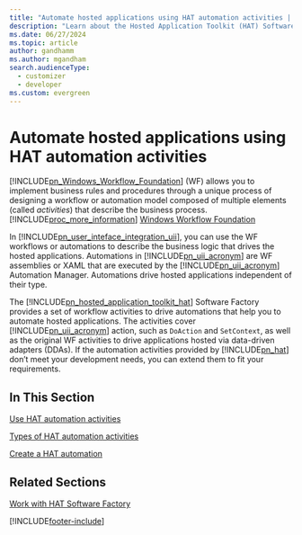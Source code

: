 ```yaml
---
title: "Automate hosted applications using HAT automation activities | MicrosoftDocs"
description: "Learn about the Hosted Application Toolkit (HAT) Software Factory that you can use to automate hosted applications."
ms.date: 06/27/2024
ms.topic: article
author: gandhamm
ms.author: mgandham
search.audienceType: 
  - customizer
  - developer
ms.custom: evergreen
---
```

# Automate hosted applications using HAT automation activities
[!INCLUDE[pn_Windows_Workflow_Foundation](../includes/pn-windows-workflow-foundation.md)] (WF) allows you to implement business rules and procedures through a unique process of designing a workflow or automation model composed of multiple elements (called *activities*) that describe the business process. [!INCLUDE[proc_more_information](../includes/proc-more-information.md)] [Windows Workflow Foundation](https://msdn.microsoft.com/library/dd489441\(v=vs.100\).aspx)

 In [!INCLUDE[pn_user_inteface_integration_uii](../includes/pn-user-interface-integration-uii.md)], you can use the WF workflows or automations to describe the business logic that drives the hosted applications. Automations in [!INCLUDE[pn_uii_acronym](../includes/pn-uii-acronym.md)] are WF assemblies or XAML that are executed by the [!INCLUDE[pn_uii_acronym](../includes/pn-uii-acronym.md)] Automation Manager. Automations drive hosted applications independent of their type.

 The [!INCLUDE[pn_hosted_application_toolkit_hat](../includes/pn-hosted-application-toolkit-hat.md)] Software Factory provides a set of workflow activities to drive automations that help you to automate hosted applications. The activities cover [!INCLUDE[pn_uii_acronym](../includes/pn-uii-acronym.md)] action, such as `DoAction` and `SetContext`, as well as the original WF activities to drive applications hosted via data-driven adapters (DDAs). If the automation activities provided by [!INCLUDE[pn_hat](../includes/pn-hat.md)] don’t meet your development needs, you can extend them to fit your requirements.

## In This Section
 [Use HAT automation activities](../unified-service-desk/use-hat-automation-activities.md)

 [Types of HAT automation activities](../unified-service-desk/types-of-hat-automation-activities.md)

 [Create a HAT automation](../unified-service-desk/create-hat-automation.md)

## Related Sections
 [Work with HAT Software Factory](../unified-service-desk/work-with-hat-software-factory.md)


[!INCLUDE[footer-include](../includes/footer-banner.md)]
